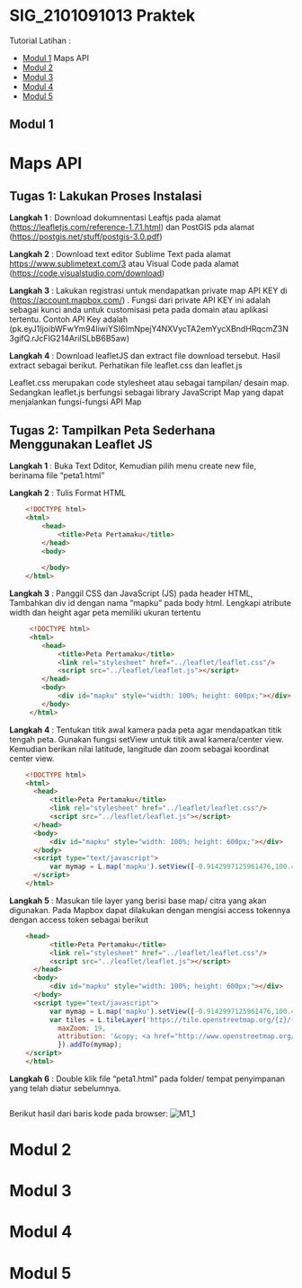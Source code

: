 # SIG_2101091013 Praktek
Tutorial Latihan :
- [Modul 1](README.md#modul-1) Maps API
- [Modul 2](README.md#modul-2)
- [Modul 3](README.md#modul-3)
- [Modul 4](README.md#modul-4)
- [Modul 5](README.md#modul-5)

## Modul 1
# Maps API
## Tugas 1: Lakukan Proses Instalasi
**Langkah 1** : Download dokumnentasi Leaftjs pada alamat  (https://leafletjs.com/reference-1.7.1.html) dan PostGIS pda alamat
(https://postgis.net/stuff/postgis-3.0.pdf)

**Langkah 2** : Download text editor Sublime Text pada alamat https://www.sublimetext.com/3 atau Visual Code pada alamat (https://code.visualstudio.com/download)

**Langkah 3** : Lakukan registrasi untuk mendapatkan private map API KEY di (https://account.mapbox.com/) . Fungsi dari private API KEY ini adalah sebagai kunci anda untuk customisasi peta pada domain atau aplikasi tertentu. Contoh API Key adalah (pk.eyJ1IjoibWFwYm94IiwiYSI6ImNpejY4NXVycTA2emYycXBndHRqcmZ3N 
3gifQ.rJcFIG214AriISLbB6B5aw)

**Langkah 4** : Download leafletJS dan extract file download tersebut. Hasil extract sebagai berikut. Perhatikan file leaflet.css dan leaflet.js

Leaflet.css merupakan code stylesheet atau sebagai tampilan/ desain map. Sedangkan leaflet.js berfungsi sebagai library JavaScript Map yang dapat menjalankan fungsi-fungsi API Map

## Tugas 2: Tampilkan Peta Sederhana Menggunakan Leaflet JS
**Langkah 1** : Buka Text Dditor, Kemudian pilih menu create new file, berinama file “peta1.html”

**Langkah 2** : Tulis Format HTML
```html
    <!DOCTYPE html>
    <html>
        <head>
            <title>Peta Pertamaku</title>
        </head>
        <body>
           
        </body>
    </html>
```

**Langkah 3** : Panggil CSS dan JavaScript (JS) pada header HTML, Tambahkan div id dengan nama “mapku” pada body html. Lengkapi atribute width dan height agar peta memiliki ukuran tertentu
```html
     <!DOCTYPE html>
     <html>
        <head>
            <title>Peta Pertamaku</title>
            <link rel="stylesheet" href="../leaflet/leaflet.css"/>
            <script src="../leaflet/leaflet.js"></script>
        </head>
        <body>
            <div id="mapku" style="width: 100%; height: 600px;"></div>
        </body>
     </html>
```

**Langkah 4** : Tentukan titik awal kamera pada peta agar mendapatkan titik tengah peta. Gunakan fungsi setView untuk titik awal kamera/center view. Kemudian berikan nilai latitude, langitude dan zoom sebagai koordinat center view.
```html
    <!DOCTYPE html>
    <html>
      <head>
          <title>Peta Pertamaku</title>
          <link rel="stylesheet" href="../leaflet/leaflet.css"/>
          <script src="../leaflet/leaflet.js"></script>
      </head>
      <body>
          <div id="mapku" style="width: 100%; height: 600px;"></div>
      </body>
      <script type="text/javascript">
          var mymap = L.map('mapku').setView([-0.9142997125961476,100.46607589539128], 13);
      </script>
    </html>
```

**Langkah 5** : Masukan tile layer yang berisi base map/ citra yang akan digunakan. Pada Mapbox dapat dilakukan dengan mengisi access tokennya dengan access  token sebagai berikut
```html
    <head>
          <title>Peta Pertamaku</title>
          <link rel="stylesheet" href="../leaflet/leaflet.css"/>
          <script src="../leaflet/leaflet.js"></script>
      </head>
      <body>
          <div id="mapku" style="width: 100%; height: 600px;"></div>
      </body>
      <script type="text/javascript">
          var mymap = L.map('mapku').setView([-0.9142997125961476,100.46607589539128], 13);
          var tiles = L.tileLayer('https://tile.openstreetmap.org/{z}/{x}/{y}.png', {
	      	maxZoom: 19,
	      	attribution: '&copy; <a href="http://www.openstreetmap.org/copyright">OpenStreetMap</a>'
        	}).addTo(mymap);
    </script>
    </html>
```

**Langkah 6** : Double klik file “peta1.html” pada folder/ tempat penyimpanan yang telah diatur sebelumnya.
```html

```
Berikut hasil dari baris kode pada browser:
![M1_1](https://user-images.githubusercontent.com/114122090/195171963-ccf578c7-d345-47f7-9c90-74ceec6a007d.png)

# Modul 2
## 
##
##

# Modul 3
## 
##
##

# Modul 4
## 
##
##

# Modul 5
## 
##
##
